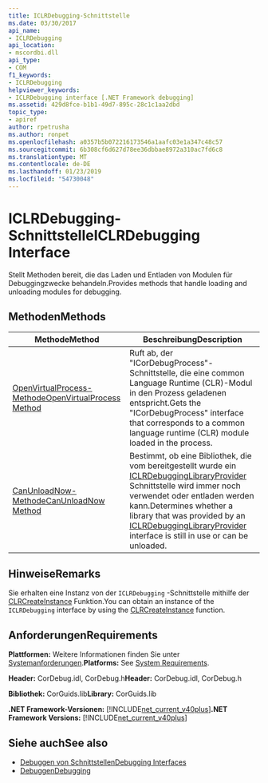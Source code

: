 ```yaml
---
title: ICLRDebugging-Schnittstelle
ms.date: 03/30/2017
api_name:
- ICLRDebugging
api_location:
- mscordbi.dll
api_type:
- COM
f1_keywords:
- ICLRDebugging
helpviewer_keywords:
- ICLRDebugging interface [.NET Framework debugging]
ms.assetid: 429d8fce-b1b1-49d7-895c-28c1c1aa2dbd
topic_type:
- apiref
author: rpetrusha
ms.author: ronpet
ms.openlocfilehash: a0357b5b072216173546a1aafc03e1a347c48c57
ms.sourcegitcommit: 6b308cf6d627d78ee36dbbae8972a310ac7fd6c8
ms.translationtype: MT
ms.contentlocale: de-DE
ms.lasthandoff: 01/23/2019
ms.locfileid: "54730048"
---
```

# <a name="iclrdebugging-interface"></a><span data-ttu-id="0f6e4-102">ICLRDebugging-Schnittstelle</span><span class="sxs-lookup"><span data-stu-id="0f6e4-102">ICLRDebugging Interface</span></span>
<span data-ttu-id="0f6e4-103">Stellt Methoden bereit, die das Laden und Entladen von Modulen für Debuggingzwecke behandeln.</span><span class="sxs-lookup"><span data-stu-id="0f6e4-103">Provides methods that handle loading and unloading modules for debugging.</span></span>  
  
## <a name="methods"></a><span data-ttu-id="0f6e4-104">Methoden</span><span class="sxs-lookup"><span data-stu-id="0f6e4-104">Methods</span></span>  
  
|<span data-ttu-id="0f6e4-105">Methode</span><span class="sxs-lookup"><span data-stu-id="0f6e4-105">Method</span></span>|<span data-ttu-id="0f6e4-106">Beschreibung</span><span class="sxs-lookup"><span data-stu-id="0f6e4-106">Description</span></span>|  
|------------|-----------------|  
|[<span data-ttu-id="0f6e4-107">OpenVirtualProcess-Methode</span><span class="sxs-lookup"><span data-stu-id="0f6e4-107">OpenVirtualProcess Method</span></span>](../../../../docs/framework/unmanaged-api/debugging/iclrdebugging-openvirtualprocess-method.md)|<span data-ttu-id="0f6e4-108">Ruft ab, der "ICorDebugProcess"-Schnittstelle, die eine common Language Runtime (CLR)-Modul in den Prozess geladenen entspricht.</span><span class="sxs-lookup"><span data-stu-id="0f6e4-108">Gets the "ICorDebugProcess" interface that corresponds to a common language runtime (CLR) module loaded in the process.</span></span>|  
|[<span data-ttu-id="0f6e4-109">CanUnloadNow-Methode</span><span class="sxs-lookup"><span data-stu-id="0f6e4-109">CanUnloadNow Method</span></span>](../../../../docs/framework/unmanaged-api/debugging/iclrdebugging-canunloadnow-method.md)|<span data-ttu-id="0f6e4-110">Bestimmt, ob eine Bibliothek, die vom bereitgestellt wurde ein [ICLRDebuggingLibraryProvider](../../../../docs/framework/unmanaged-api/debugging/iclrdebugginglibraryprovider-interface.md) Schnittstelle wird immer noch verwendet oder entladen werden kann.</span><span class="sxs-lookup"><span data-stu-id="0f6e4-110">Determines whether a library that was provided by an [ICLRDebuggingLibraryProvider](../../../../docs/framework/unmanaged-api/debugging/iclrdebugginglibraryprovider-interface.md) interface is still in use or can be unloaded.</span></span>|  
  
## <a name="remarks"></a><span data-ttu-id="0f6e4-111">Hinweise</span><span class="sxs-lookup"><span data-stu-id="0f6e4-111">Remarks</span></span>  
 <span data-ttu-id="0f6e4-112">Sie erhalten eine Instanz von der `ICLRDebugging` -Schnittstelle mithilfe der [CLRCreateInstance](../../../../docs/framework/unmanaged-api/hosting/clrcreateinstance-function.md) Funktion.</span><span class="sxs-lookup"><span data-stu-id="0f6e4-112">You can obtain an instance of the `ICLRDebugging` interface by using the [CLRCreateInstance](../../../../docs/framework/unmanaged-api/hosting/clrcreateinstance-function.md) function.</span></span>  
  
## <a name="requirements"></a><span data-ttu-id="0f6e4-113">Anforderungen</span><span class="sxs-lookup"><span data-stu-id="0f6e4-113">Requirements</span></span>  
 <span data-ttu-id="0f6e4-114">**Plattformen:** Weitere Informationen finden Sie unter [Systemanforderungen](../../../../docs/framework/get-started/system-requirements.md).</span><span class="sxs-lookup"><span data-stu-id="0f6e4-114">**Platforms:** See [System Requirements](../../../../docs/framework/get-started/system-requirements.md).</span></span>  
  
 <span data-ttu-id="0f6e4-115">**Header:** CorDebug.idl, CorDebug.h</span><span class="sxs-lookup"><span data-stu-id="0f6e4-115">**Header:** CorDebug.idl, CorDebug.h</span></span>  
  
 <span data-ttu-id="0f6e4-116">**Bibliothek:** CorGuids.lib</span><span class="sxs-lookup"><span data-stu-id="0f6e4-116">**Library:** CorGuids.lib</span></span>  
  
 <span data-ttu-id="0f6e4-117">**.NET Framework-Versionen:** [!INCLUDE[net_current_v40plus](../../../../includes/net-current-v40plus-md.md)]</span><span class="sxs-lookup"><span data-stu-id="0f6e4-117">**.NET Framework Versions:** [!INCLUDE[net_current_v40plus](../../../../includes/net-current-v40plus-md.md)]</span></span>  
  
## <a name="see-also"></a><span data-ttu-id="0f6e4-118">Siehe auch</span><span class="sxs-lookup"><span data-stu-id="0f6e4-118">See also</span></span>
- [<span data-ttu-id="0f6e4-119">Debuggen von Schnittstellen</span><span class="sxs-lookup"><span data-stu-id="0f6e4-119">Debugging Interfaces</span></span>](../../../../docs/framework/unmanaged-api/debugging/debugging-interfaces.md)
- [<span data-ttu-id="0f6e4-120">Debuggen</span><span class="sxs-lookup"><span data-stu-id="0f6e4-120">Debugging</span></span>](../../../../docs/framework/unmanaged-api/debugging/index.md)
